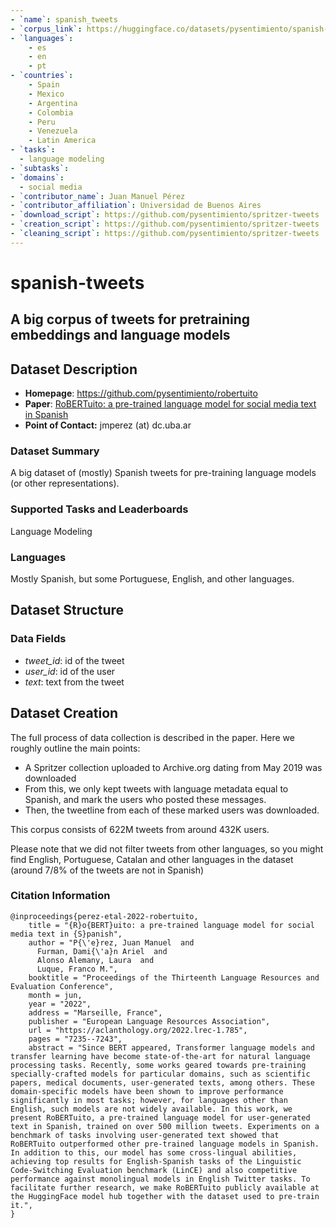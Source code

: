 ```yaml
---
- `name`: spanish_tweets
- `corpus_link`: https://huggingface.co/datasets/pysentimiento/spanish-tweets
- `languages`:
    - es
    - en
    - pt
- `countries`:
    - Spain
    - Mexico
    - Argentina
    - Colombia
    - Peru
    - Venezuela
    - Latin America
- `tasks`:
  - language modeling
- `subtasks`:
- `domains`:
  - social media
- `contributor_name`: Juan Manuel Pérez
- `contributor_affiliation`: Universidad de Buenos Aires
- `download_script`: https://github.com/pysentimiento/spritzer-tweets
- `creation_script`: https://github.com/pysentimiento/spritzer-tweets
- `cleaning_script`: https://github.com/pysentimiento/spritzer-tweets
---
```


# spanish-tweets

## A big corpus of tweets for pretraining embeddings and language models


## Dataset Description

- **Homepage**: https://github.com/pysentimiento/robertuito
- **Paper**: [RoBERTuito: a pre-trained language model for social media text in Spanish](https://aclanthology.org/2022.lrec-1.785/)
- **Point of Contact:** jmperez (at) dc.uba.ar

### Dataset Summary

A big dataset of (mostly) Spanish tweets for pre-training language models (or other representations).

### Supported Tasks and Leaderboards

Language Modeling

### Languages

Mostly Spanish, but some Portuguese, English, and other languages.

## Dataset Structure


### Data Fields

- *tweet_id*: id of the tweet
- *user_id*: id of the user
- *text*: text from the tweet

## Dataset Creation

The full process of data collection is described in the paper. Here we roughly outline the main points:

- A Spritzer collection uploaded to Archive.org dating from May 2019 was downloaded
- From this, we only kept tweets with language metadata equal to Spanish, and mark the users who posted these messages.
- Then, the tweetline from each of these marked users was downloaded.


This corpus consists of 622M tweets from around 432K users.

Please note that we did not filter tweets from other languages, so you might find English, Portuguese, Catalan and other languages in the dataset (around 7/8% of the tweets are not in Spanish)

### Citation Information

```
@inproceedings{perez-etal-2022-robertuito,
    title = "{R}o{BERT}uito: a pre-trained language model for social media text in {S}panish",
    author = "P{\'e}rez, Juan Manuel  and
      Furman, Dami{\'a}n Ariel  and
      Alonso Alemany, Laura  and
      Luque, Franco M.",
    booktitle = "Proceedings of the Thirteenth Language Resources and Evaluation Conference",
    month = jun,
    year = "2022",
    address = "Marseille, France",
    publisher = "European Language Resources Association",
    url = "https://aclanthology.org/2022.lrec-1.785",
    pages = "7235--7243",
    abstract = "Since BERT appeared, Transformer language models and transfer learning have become state-of-the-art for natural language processing tasks. Recently, some works geared towards pre-training specially-crafted models for particular domains, such as scientific papers, medical documents, user-generated texts, among others. These domain-specific models have been shown to improve performance significantly in most tasks; however, for languages other than English, such models are not widely available. In this work, we present RoBERTuito, a pre-trained language model for user-generated text in Spanish, trained on over 500 million tweets. Experiments on a benchmark of tasks involving user-generated text showed that RoBERTuito outperformed other pre-trained language models in Spanish. In addition to this, our model has some cross-lingual abilities, achieving top results for English-Spanish tasks of the Linguistic Code-Switching Evaluation benchmark (LinCE) and also competitive performance against monolingual models in English Twitter tasks. To facilitate further research, we make RoBERTuito publicly available at the HuggingFace model hub together with the dataset used to pre-train it.",
}
```